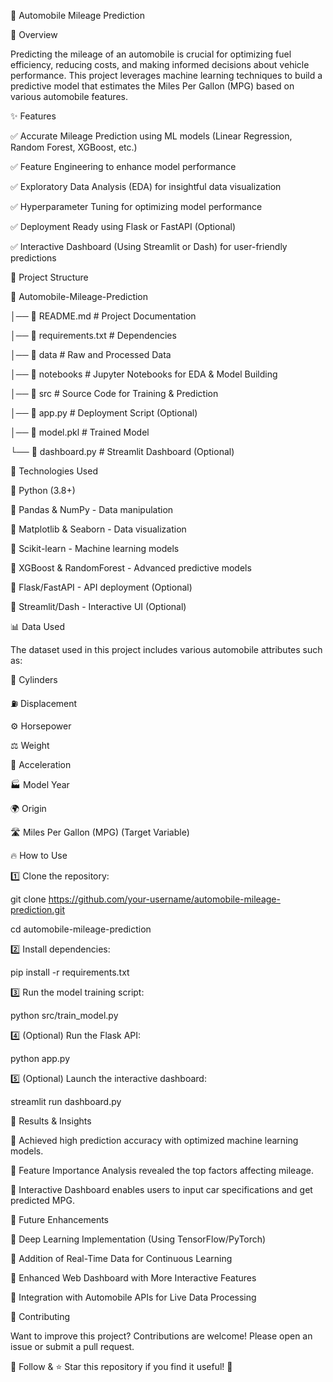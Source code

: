 🚗 Automobile Mileage Prediction

  

🚀 Overview

Predicting the mileage of an automobile is crucial for optimizing fuel efficiency, reducing costs, and making informed decisions about vehicle performance. This project leverages machine learning techniques to build a predictive model that estimates the Miles Per Gallon (MPG) based on various automobile features.

✨ Features

✅ Accurate Mileage Prediction using ML models (Linear Regression, Random Forest, XGBoost, etc.)

✅ Feature Engineering to enhance model performance

✅ Exploratory Data Analysis (EDA) for insightful data visualization

✅ Hyperparameter Tuning for optimizing model performance

✅ Deployment Ready using Flask or FastAPI (Optional)

✅ Interactive Dashboard (Using Streamlit or Dash) for user-friendly predictions

📂 Project Structure

📁 Automobile-Mileage-Prediction

│── 📜 README.md           # Project Documentation

│── 📜 requirements.txt    # Dependencies

│── 📂 data                # Raw and Processed Data

│── 📂 notebooks           # Jupyter Notebooks for EDA & Model Building

│── 📂 src                 # Source Code for Training & Prediction

│── 📜 app.py              # Deployment Script (Optional)

│── 📜 model.pkl           # Trained Model

└── 📜 dashboard.py        # Streamlit Dashboard (Optional)


🔧 Technologies Used

🔹 Python (3.8+)

🔹 Pandas & NumPy - Data manipulation

🔹 Matplotlib & Seaborn - Data visualization

🔹 Scikit-learn - Machine learning models

🔹 XGBoost & RandomForest - Advanced predictive models

🔹 Flask/FastAPI - API deployment (Optional)

🔹 Streamlit/Dash - Interactive UI (Optional)

📊 Data Used

The dataset used in this project includes various automobile attributes such as:

🚗 Cylinders

⛽ Displacement

⚙️ Horsepower

⚖️ Weight

🔧 Acceleration

🏭 Model Year

🌍 Origin

🛣️ Miles Per Gallon (MPG) (Target Variable)

🔥 How to Use

1️⃣ Clone the repository:


git clone https://github.com/your-username/automobile-mileage-prediction.git

cd automobile-mileage-prediction

2️⃣ Install dependencies:

pip install -r requirements.txt

3️⃣ Run the model training script:

python src/train_model.py

4️⃣ (Optional) Run the Flask API:

python app.py

5️⃣ (Optional) Launch the interactive dashboard:

streamlit run dashboard.py

📌 Results & Insights

🔹 Achieved high prediction accuracy with optimized machine learning models.

🔹 Feature Importance Analysis revealed the top factors affecting mileage.

🔹 Interactive Dashboard enables users to input car specifications and get predicted MPG.


🌟 Future Enhancements

🚀 Deep Learning Implementation (Using TensorFlow/PyTorch)

🚀 Addition of Real-Time Data for Continuous Learning

🚀 Enhanced Web Dashboard with More Interactive Features

🚀 Integration with Automobile APIs for Live Data Processing


📢 Contributing

Want to improve this project? Contributions are welcome! Please open an issue or submit a pull request.

🎯 Follow & ⭐ Star this repository if you find it useful! 🚀

